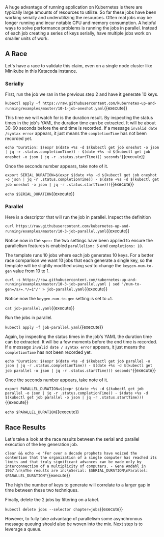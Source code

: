 A huge advantage of running application on Kubernetes is there are typically large amounts of resources to utilize. So far these jobs have been working serially and underutilizing the resources. Often real jobs may be longer running and incur notable CPU and memory consumption. A helpful ways to solve performance problems is running the jobs in parallel. Instead of each job creating a series of keys serially, have multiple jobs work on smaller units of work.

## A Race ##

Let's have a race to validate this claim, even on a single node cluster like Minikube in this Katacoda instance.

### Serially ###

First, run the job we ran in the previous step 2 and have it generate 10 keys.

`kubectl apply -f https://raw.githubusercontent.com/kubernetes-up-and-running/examples/master/10-1-job-oneshot.yaml`{{execute}}

This time we will watch for is the duration result. By inspecting the status times in the job's YAML the duration time can be extracted. It will be about 30-60 seconds before the end time is recorded. If a message `invalid date /syntax error` appears, it just means the `completionTime` has not been recorded yet.

`echo "Duration: $(expr $(date +%s -d $(kubectl get job oneshot -o json | jq -r .status.completionTime)) - $(date +%s -d $(kubectl get job oneshot -o json | jq -r .status.startTime))) seconds"`{{execute}}

Once the seconds number appears, take note of it.

`export SERIAL_DURATION=$(expr $(date +%s -d $(kubectl get job oneshot -o json | jq -r .status.completionTime)) - $(date +%s -d $(kubectl get job oneshot -o json | jq -r .status.startTime)))`{{execute}}

`echo $SERIAL_DURATION`{{execute}}

### Parallel ###

Here is a descriptor that will run the job in parallel. Inspect the definition

`curl https://raw.githubusercontent.com/kubernetes-up-and-running/examples/master/10-3-job-parallel.yaml`{{execute}}

Notice now in the `spec:` the two settings have been applied to ensure the parallelism features is enabled `parallelism: 5` and `completions: 10`.

The template runs 10 jobs where each job generates 10 keys. For a better race comparison we want 10 jobs that each generate a single key, so the template will be slightly modified using _sed_ to change the `keygen-num-to-gen` value from 10 to 1.

`curl -s https://raw.githubusercontent.com/kubernetes-up-and-running/examples/master/10-3-job-parallel.yaml | sed '/num-to-gen=/s/=.*/=1"/' > job-parallel.yaml`{{execute}}

Notice now the `keygen-num-to-gen` setting is set to `=1`.

`cat job-parallel.yaml`{{execute}}

Run the jobs in parallel.

`kubectl apply -f job-parallel.yaml`{{execute}}

Again, by inspecting the status times in the job's YAML the duration time can be extracted. It will be a few moments before the end time is recorded. If a message `invalid date / syntax error` appears, it just means the `completionTime` has not been recorded yet.

`echo "Duration: $(expr $(date +%s -d $(kubectl get job parallel -o json | jq -r .status.completionTime)) - $(date +%s -d $(kubectl get job parallel -o json | jq -r .status.startTime))) seconds"`{{execute}}

Once the seconds number appears, take note of it.

`export PARALLEL_DURATION=$(expr $(date +%s -d $(kubectl get job parallel -o json | jq -r .status.completionTime)) - $(date +%s -d $(kubectl get job parallel -o json | jq -r .status.startTime)))`{{execute}}

`echo $PARALLEL_DURATION`{{execute}}

## Race Results ##

Let's take a look at the race results between the serial and parallel execution of the key generation job.

`clear && echo -e "For over a decade prophets have voiced the contention that the organization of a single computer has reached its limits and that truly significant advances can be made only by interconnection of a multiplicity of computers. - Gene Amdahl in 1967.\n\nThe results are in:\nSerial: $SERIAL_DURATION\nParallel: $PARALLEL_DURATION"`{{execute}}

The high the number of keys to generate will correlate to a larger gap in time between these two techniques.

Finally, delete the 2 jobs by filtering on a label.

`kubectl delete jobs --selector chapter=jobs`{{execute}}

However, to fully take advantage of parallelism some asynchronous message queuing should also be woven into the mix. Next step is to leverage a queue.
